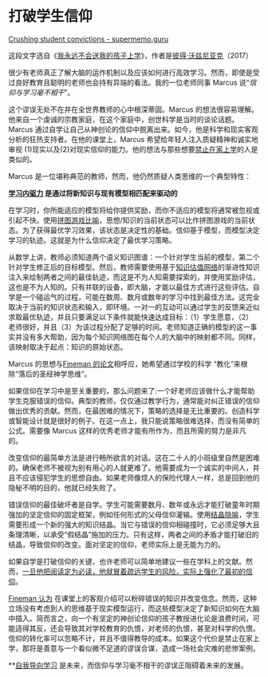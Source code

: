 # 打破学生信仰

[Crushing student convictions - supermemo.guru](https://supermemo.guru/wiki/Crushing_student_convictions)

这段文字选自《[我永远不会送我的孩子上学](https://supermemo.guru/wiki/Problem_of_Schooling)》，作者是[彼得·沃兹尼亚克](https://supermemo.guru/wiki/Piotr_Wozniak)（2017）

很少有老师真正了解大脑的运作机制以及应该如何进行高效学习。然而，即使是受过良好教育且聪明的老师也会持有异端的看法。我的一位老师同事 Marcus 说“*信仰与学习毫不相干*”。

这个谬误无处不在并在全世界教师的心中根深蒂固。Marcus 的想法很容易理解。他来自一个虔诚的宗教家庭，在这个家庭中，创世科学是当时的谈论话题。Marcus 通过自学让自己从神创论的信仰中脱离出来。如今，他是科学和现实客观分析的狂热支持者。在他的课堂上，Marcus 希望给年轻人注入质疑精神和诚实地审视 (1)现实以及(2)对现实信仰的能力。他的想法与那些想要[禁止在家上学](https://supermemo.guru/wiki/Ban_on_homeschooling)的人是类似的。

Marcus 是一位堪称典范的教师，然而，他仍然质疑人类思维的一个典型特性：

**[学习内驱力](https://supermemo.guru/wiki/Learn_drive) 是通过将新知识与现有模型相匹配来驱动的**

在学习时，你所能适应的模型将给你提供奖励，而你不适应的模型将通常被忽视或引起不快。使用[拼图游戏比喻](https://supermemo.guru/wiki/Jigsaw_puzzle_metaphor)，思想/知识的当前状态可以比作拼图游戏的当前状态。为了获得最优学习效果，该状态是决定性的基础。信仰基于模型，而模型决定学习的轨迹。这就是为什么信仰决定了最优学习策略。

从数学上讲，教师必须知道两个语义知识图谱：一个针对学生当前的模型，第二个针对学生修正后的目标模型。然后，教师需要使用基于[知识估值网络](https://supermemo.guru/wiki/Knowledge_valuation_network)的渐进性知识注入来绘制两者之间的最佳轨迹，而这是不为人知需要探索的，并使用奖励评估，这也是不为人知的。只有并联的设备，即大脑，才能以最佳方式进行这些评估。自学是一个碰运气的过程，可能在数周、数月或数年的学习中找到最佳方法。这完全取决于当前的知识状态和输入，即环境。一对一的互动可以通过学生的反馈来近似求取最优轨迹，并且只要满足以下条件就能快速达成目标：（1）学生愿意，（2）老师很好，并且（3）为该过程分配了足够的时间。老师知道正确的模型的这一事实并没有多大帮助，因为每个知识网络图在每个人的大脑中的映射都不同。同样，该映射取决于起点：知识的原始状态。

Marcus 的思想与[Fineman 的论文](https://supermemo.guru/wiki/Freedom_undermines_public_schools)相呼应，她希望通过学校的科学 “教化”来根除“落后的圣经神学思维”。

如果信仰在学习中是至关重要的，那么问题来了:一个好老师应该做什么才能帮助学生克服错误的信仰。典型的教师，仅仅通过教学行为，通常能对纠正错误的信仰做出优秀的贡献。然而，在最困难的情况下，策略的选择是无比重要的。创造科学或智能设计就是很好的例子。在这一点上，我只能说策略很难选择，而没有简单的公式。需要像 Marcus 这样的优秀老师才能有所作为，而且所需的努力是非凡的。

改变信仰的最简单方法是进行畅所欲言的对话。这在二十人的小班级里自然是困难的。确保老师不被视为别有用心的人就更难了。他需要成为一个诚实的中间人，并且不应该侵犯学生的思想自由。如果老师像烦人的保险代理人一样，总是回到他的隐秘不明的目的，他就已经失败了。

错误信仰的最佳破坏者是自学。学生可能需要数月、数年或永远才能打破童年时期强加的坚定信仰的固定框架，例如任何形式的父母信仰灌输。使用[结晶隐喻](https://supermemo.guru/wiki/Knowledge_crystallization)，学生需要形成一个新的强大的知识结晶。当它与错误的信仰相碰撞时，它必须足够大且条理清晰，以承受“假结晶”施加的压力。只有这样，两者之间的矛盾才能打破旧的结晶，导致信仰的改变。面对坚定的信仰，老师实际上是无能为力的。

如果自学是打破信仰的关键，也许老师可以简单地建议一些在学科上的文献。然而，[一旦他把阅读定为必读，他就冒着疏远学生的风险，实际上强化了最初的信仰](https://supermemo.guru/wiki/Does_reading_fiction_make_you_a_better_person%3F)。

[Fineman 认为](https://supermemo.guru/wiki/Ban_on_homeschooling) 在课堂上的客观介绍可以粉碎错误的知识并改变信念。然而，这种立场没有考虑到人的思维基于现实模型运行，而这些模型决定了新知识如何在大脑中插入。简而言之，向一个有坚定的神创论信仰的孩子教授进化论是浪费时间，可能适得其反，还会导致其对学校教育的仇恨，对老师的仇恨，甚至对科学的仇恨。信仰的转化率可以忽略不计，并且不值得教导的成本。如果这个代价是禁止在家上学，那将是善意与一个看似微不足道的谬误合谋，造成一场社会灾难的悲惨案例。

**[自我导向学习](https://supermemo.guru/wiki/Self-directed_learning) 是未来，而信仰与学习毫不相干的谬误正阻碍着未来的发展。